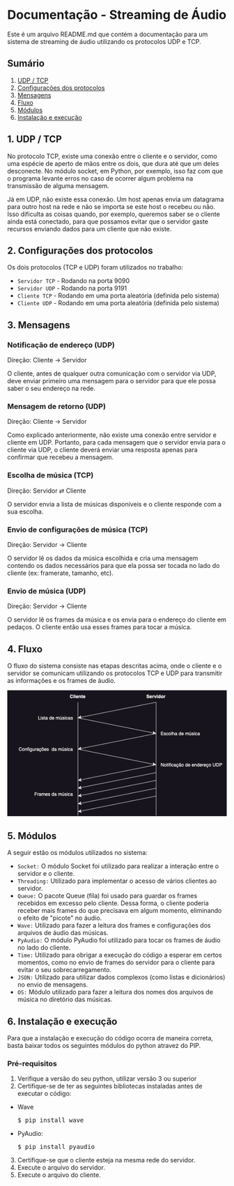 # Documentação - Streaming de Áudio

Este é um arquivo README.md que contém a documentação para um sistema de streaming de áudio utilizando os protocolos UDP e TCP.

## Sumário

1. [UDP / TCP](#1-udp--tcp)
2. [Configurações dos protocolos](#2-configurações-dos-protocolos)
3. [Mensagens](#3-mensagens)
4. [Fluxo](#4-fluxo)
5. [Módulos](#5-módulos)
6. [Instalação e execução](#6-instalação-e-execução)

## 1. UDP / TCP

No protocolo TCP, existe uma conexão entre o cliente e o servidor, como uma espécie de aperto de mãos entre os dois, que dura até que um deles desconecte. No módulo socket, em Python, por exemplo, isso faz com que o programa levante erros no caso de ocorrer algum problema na transmissão de alguma mensagem.

Já em UDP, não existe essa conexão. Um host apenas envia um datagrama para outro host na rede e não se importa se este host o recebeu ou não. Isso dificulta as coisas quando, por exemplo, queremos saber se o cliente ainda está conectado, para que possamos evitar que o servidor gaste recursos enviando dados para um cliente que não existe.

## 2. Configurações dos protocolos

Os dois protocolos (TCP e UDP) foram utilizados no trabalho:

- `Servidor TCP` - Rodando na porta 9090
- `Servidor UDP` - Rodando na porta 9191
- `Cliente TCP` - Rodando em uma porta aleatória (definida pelo sistema)
- `Cliente UDP` - Rodando em uma porta aleatória (definida pelo sistema)

## 3. Mensagens

### Notificação de endereço (UDP)

Direção: Cliente → Servidor

O cliente, antes de qualquer outra comunicação com o servidor via UDP, deve enviar primeiro uma mensagem para o servidor para que ele possa saber o seu endereço na rede.

### Mensagem de retorno (UDP)

Direção: Cliente → Servidor

Como explicado anteriormente, não existe uma conexão entre servidor e cliente em UDP. Portanto, para cada mensagem que o servidor envia para o cliente via UDP, o cliente deverá enviar uma resposta apenas para confirmar que recebeu a mensagem.

### Escolha de música (TCP)

Direção: Servidor ⇄ Cliente

O servidor envia a lista de músicas disponíveis e o cliente responde com a sua escolha.

### Envio de configurações de música (TCP)

Direção: Servidor → Cliente

O servidor lê os dados da música escolhida e cria uma mensagem contendo os dados necessários para que ela possa ser tocada no lado do cliente (ex: framerate, tamanho, etc).

### Envio de música (UDP)

Direção: Servidor → Cliente

O servidor lê os frames da música e os envia para o endereço do cliente em pedaços. O cliente então usa esses frames para tocar a música.

## 4. Fluxo

O fluxo do sistema consiste nas etapas descritas acima, onde o cliente e o servidor se comunicam utilizando os protocolos TCP e UDP para transmitir as informações e os frames de áudio.

<img src="diagrama.png">

## 5. Módulos

A seguir estão os módulos utilizados no sistema:

- `Socket:` O módulo Socket foi utilizado para realizar a interação entre o servidor e o cliente.
- `Threading:` Utilizado para implementar o acesso de vários clientes ao servidor.
- `Queue:` O pacote Queue (fila) foi usado para guardar os frames recebidos em excesso pelo cliente. Dessa forma, o cliente poderia receber mais frames do que precisava em algum momento, eliminando o efeito de "picote" no áudio.
- `Wave:` Utilizado para fazer a leitura dos frames e configurações dos arquivos de áudio das músicas.
- `PyAudio:` O módulo PyAudio foi utilizado para tocar os frames de áudio no lado do cliente.
- `Time:` Utilizado para obrigar a execução do código a esperar em certos momentos, como no envio de frames do servidor para o cliente para evitar o seu sobrecarregamento.
- `JSON:` Utilizado para utilizar dados complexos (como listas e dicionários) no envio de mensagens.
- `OS:` Módulo utilizado para fazer a leitura dos nomes dos arquivos de música no diretório das músicas.

## 6. Instalação e execução

Para que a instalação e execução do código ocorra de maneira correta, basta baixar todos os seguintes módulos do python atravez do PIP.

### Pré-requisitos

1. Verifique a versão do seu python, utilizar versão 3 ou superior
2. Certifique-se de ter as seguintes bibliotecas instaladas antes de executar o código:
  - Wave
    
    <pre>$ pip install wave</pre>
  
  - PyAudio:
    
    <pre>$ pip install pyaudio</pre>
    
3. Certifique-se que o cliente esteja na mesma rede do servidor.
4. Execute o arquivo do servidor.
5. Execute o arquivo do cliente.
